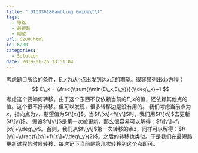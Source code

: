 ```yaml
---
title: " DTOJ3618Gambling Guide\t\t"
tags:
  - 思路
  - 最短路
  - 期望
url: 6200.html
id: 6200
categories:
  - Solution
date: 2019-01-26 13:51:04
---
```


考虑题目所给的条件，$E\_x$为从$n$点出发到达$x$点的期望。很容易列出dp方程： $$ E\_x = \\frac{\\sum{\\min(E\_x,E\_y)}}{\\deg\_x}+1 $$ 考虑这个要如何转移。由于这个东西不仅依赖当前的$E\_x$的值，还依赖其他点的值。这个很不好转移。但可以发现，很多转移边是没有用的。 我们考虑当前点为$x$，指向点为$y$，期望值为$f\[x\]$。当$f\[x\]<f\[y\]$时，我们用$f\[x\]$去更新$f\[y\]$。 假设$f\[y\]​$是第一次被更新，那么很容易可以解得：$f\[y\]=f\[x\]+\\deg\_y​$。否则，我们从$f\[y\]​$第一次转移的点$z​$，同样可以解得：$f\[y\]=\\frac{f\[x\]+f\[z\]+\\deg\_y}{2}​$。之后的转移也类似。于是我们在最短路更新过程的时候转移，每次记下当前是第几次转移到这个点即可。